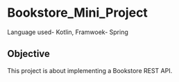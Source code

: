 # Bookstore_Mini_Project
 Language used- Kotlin, Framwoek- Spring
 
## Objective
 This project is about implementing a Bookstore REST API.
